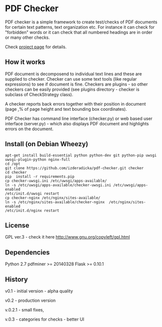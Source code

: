 PDF Checker
===========

PDF checker is a simple framework to create test/checks of PDF documents for certain text patterns, text organization etc.
For instance  it can check for "forbidden" words or  it can check that all numbered headings are in order or many other checks.

Check [project page](http://zderadicka.eu/projects/python/pdf-checker/) for details.

How it works
------------

PDF document is decomposend to individual text lines and these are supplied to checker. Checker can use some text tools (like regular expressions) to see if 
document is fine.   Checkers are plugins - so other checkers can be easily provided (see plugins directory - checker is subclass of CheckStrategy class).

A checker reports back errors together with their position in document (page ,% of page height and text bounding box coordinates). 

PDF Checker has command line interface (checker.py) or web based user interface (server.py) - which also displays PDF document and highlights errors on the document.

Install (on Debian Wheezy)
--------------------------
```
apt-get install build-essential python python-dev git python-pip uwsgi uwsgi-plugin-python nginx-full 
cd /opt
git clone https://github.com/izderadicka/pdf-checker.git checker
cd checker
pip  install -r requirements.pip
cp checker-uwsgi.ini /etc/uwsgi/apps-available/
ln -s /etc/uwsgi/apps-available/checker-uwsgi.ini /etc/uwsgi/apps-enabled
/etc/init.d/uwsgi restart
cp checker-nginx /etc/nginx/sites-available/
ln -s /etc/nginx/sites-available/checker-nginx  /etc/nginx/sites-enabled
/etc/init.d/nginx restart
```

License
-------

GPL ver.3 - check it here http://www.gnu.org/copyleft/gpl.html

Dependencies
------------
Python 2.7
pdfminer >= 20140328
Flask >= 0.10.1

History
-------

v0.1 - initial version - alpha quality

v0.2 - production version

v.0.2.1 - small fixes, 

v.0.3 - categories for checks - better UI
